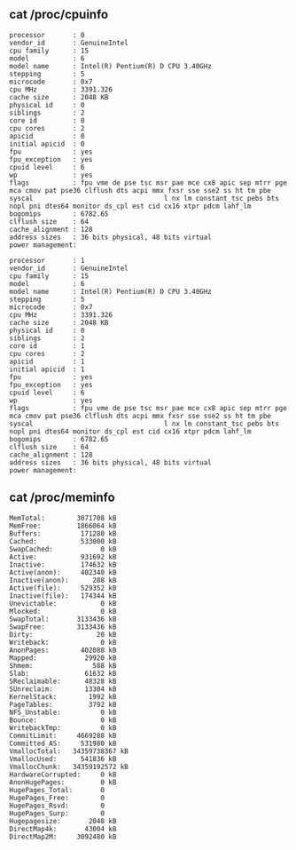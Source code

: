 ## cat /proc/cpuinfo ##

	processor       : 0
	vendor_id       : GenuineIntel
	cpu family      : 15
	model           : 6
	model name      : Intel(R) Pentium(R) D CPU 3.40GHz
	stepping        : 5
	microcode       : 0x7
	cpu MHz         : 3391.326
	cache size      : 2048 KB
	physical id     : 0
	siblings        : 2
	core id         : 0
	cpu cores       : 2
	apicid          : 0
	initial apicid  : 0
	fpu             : yes
	fpu_exception   : yes
	cpuid level     : 6
	wp              : yes
	flags           : fpu vme de pse tsc msr pae mce cx8 apic sep mtrr pge mca cmov pat pse36 clflush dts acpi mmx fxsr sse sse2 ss ht tm pbe syscal                                 l nx lm constant_tsc pebs bts nopl pni dtes64 monitor ds_cpl est cid cx16 xtpr pdcm lahf_lm
	bogomips        : 6782.65
	clflush size    : 64
	cache_alignment : 128
	address sizes   : 36 bits physical, 48 bits virtual
	power management:
	
	processor       : 1
	vendor_id       : GenuineIntel
	cpu family      : 15
	model           : 6
	model name      : Intel(R) Pentium(R) D CPU 3.40GHz
	stepping        : 5
	microcode       : 0x7
	cpu MHz         : 3391.326
	cache size      : 2048 KB
	physical id     : 0
	siblings        : 2
	core id         : 1
	cpu cores       : 2
	apicid          : 1
	initial apicid  : 1
	fpu             : yes
	fpu_exception   : yes
	cpuid level     : 6
	wp              : yes
	flags           : fpu vme de pse tsc msr pae mce cx8 apic sep mtrr pge mca cmov pat pse36 clflush dts acpi mmx fxsr sse sse2 ss ht tm pbe syscal                                 l nx lm constant_tsc pebs bts nopl pni dtes64 monitor ds_cpl est cid cx16 xtpr pdcm lahf_lm
	bogomips        : 6782.65
	clflush size    : 64
	cache_alignment : 128
	address sizes   : 36 bits physical, 48 bits virtual
	power management:
## cat /proc/meminfo ##
	MemTotal:        3071708 kB
	MemFree:         1866064 kB
	Buffers:          171280 kB
	Cached:           533000 kB
	SwapCached:            0 kB
	Active:           931692 kB
	Inactive:         174632 kB
	Active(anon):     402340 kB
	Inactive(anon):      288 kB
	Active(file):     529352 kB
	Inactive(file):   174344 kB
	Unevictable:           0 kB
	Mlocked:               0 kB
	SwapTotal:       3133436 kB
	SwapFree:        3133436 kB
	Dirty:                20 kB
	Writeback:             0 kB
	AnonPages:        402088 kB
	Mapped:            29920 kB
	Shmem:               588 kB
	Slab:              61632 kB
	SReclaimable:      48328 kB
	SUnreclaim:        13304 kB
	KernelStack:        1992 kB
	PageTables:         3792 kB
	NFS_Unstable:          0 kB
	Bounce:                0 kB
	WritebackTmp:          0 kB
	CommitLimit:     4669288 kB
	Committed_AS:     531980 kB
	VmallocTotal:   34359738367 kB
	VmallocUsed:      541836 kB
	VmallocChunk:   34359192572 kB
	HardwareCorrupted:     0 kB
	AnonHugePages:         0 kB
	HugePages_Total:       0
	HugePages_Free:        0
	HugePages_Rsvd:        0
	HugePages_Surp:        0
	Hugepagesize:       2048 kB
	DirectMap4k:       43004 kB
	DirectMap2M:     3092480 kB
